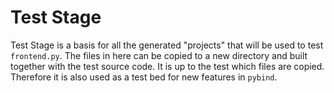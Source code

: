 # Test Stage #

Test Stage is a basis for all the generated "projects" that will be used to test `frontend.py`. The files in here can be copied to a new directory and built together with the test source code. It is up to the test which files are copied. Therefore it is also used as a test bed for new features in `pybind`.

